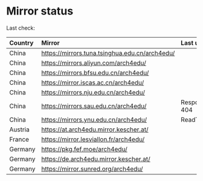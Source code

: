 <script src="./time.js"></script>
# Mirror status
Last check: <script type="text/javascript">localize(1691072171.745599);</script>

|Country|Mirror|Last update|
|:------|:-----|:----------|
|China|https://mirrors.tuna.tsinghua.edu.cn/arch4edu/|<script type="text/javascript">localize(1691044237);</script>|
|China|https://mirrors.aliyun.com/arch4edu/|<script type="text/javascript">localize(1690957763);</script>|
|China|https://mirrors.bfsu.edu.cn/arch4edu/|<script type="text/javascript">localize(1691002508);</script>|
|China|https://mirror.iscas.ac.cn/arch4edu/|<script type="text/javascript">localize(1691044237);</script>|
|China|https://mirrors.nju.edu.cn/arch4edu/|<script type="text/javascript">localize(1690957763);</script>|
|China|https://mirrors.sau.edu.cn/arch4edu/|Response 404|
|China|https://mirrors.ynu.edu.cn/arch4edu/|ReadTimeout|
|Austria|https://at.arch4edu.mirror.kescher.at/|<script type="text/javascript">localize(1691044237);</script>|
|France|https://mirror.lesviallon.fr/arch4edu/|<script type="text/javascript">localize(1689402753);</script>|
|Germany|https://pkg.fef.moe/arch4edu/|<script type="text/javascript">localize(1691044237);</script>|
|Germany|https://de.arch4edu.mirror.kescher.at/|<script type="text/javascript">localize(1691044237);</script>|
|Germany|https://mirror.sunred.org/arch4edu/|<script type="text/javascript">localize(1691044237);</script>|

<script src="./tablefilter/tablefilter.js"></script>
<script src="./table.js"></script>